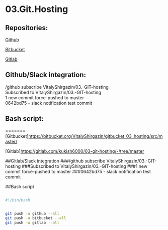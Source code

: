 # 03.Git.Hosting

## Repositories:

[Github](https://github.com/VitalyShirgazin/03.-GIT-hosting)

[Bitbucket](https://bitbucket.org/VitalyShirgazin/gitbucket_03_hosting/src/master/)

[Gitlab](https://gitlab.com/kukish6000/03-git-hosting/-/tree/master)

## Github/Slack integration:

/github subscribe VitalyShirgazin/03.-GIT-hosting  
Subscribed to VitalyShirgazin/03.-GIT-hosting  
1 new commit force-pushed to master  
0642bd75 - slack notification test commit  

## Bash script:
=======
[Gitbucket]https://bitbucket.org/VitalyShirgazin/gitbucket_03_hosting/src/master/

[Gitlab]https://gitlab.com/kukish6000/03-git-hosting/-/tree/master


##Gitlab/Slack integration
###/github subscribe VitalyShirgazin/03.-GIT-hosting
###Subscribed to VitalyShirgazin/03.-GIT-hosting
###1 new commit force-pushed to master
###0642bd75 - slack notification test commit

##Bash script

```bash

#!/bin/bash


git push -u github --all
git push -u bitbucket --all
git push -u gitlab --all

```
